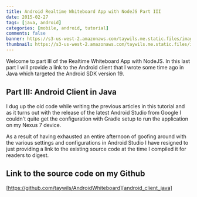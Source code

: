 ```yaml
---
title: Android Realtime Whiteboard App with NodeJS Part III
date: 2015-02-27
tags: [java, android]
categories: [mobile, android, tutorial]
comments: false
banner: https://s3-us-west-2.amazonaws.com/taywils.me.static.files/images/post_banners_thumbnails/nodeandroiddraw3.jpg
thumbnail: https://s3-us-west-2.amazonaws.com/taywils.me.static.files/images/post_banners_thumbnails/nodeandroiddraw3.jpg
---
```

Welcome to part III of the Realtime Whiteboard App with NodeJS. In this last part I will provide a link to the Android client that I wrote some time ago in Java which targeted the Android SDK version 19.

<!-- more -->
## Part III: Android Client in Java

I dug up the old code while writing the previous articles in this tutorial and as it turns out with the release of the latest Android Studio from Google I couldn't quite get the configuration with Gradle setup to run the application on my Nexus 7 device.

As a result of having exhausted an entire afternoon of goofing around with the various settings and configurations in Android Studio I have resigned to just providing a link to the existing source code at the time I compiled it for readers to digest.

## Link to the source code on my Github

[https://github.com/taywils/AndroidWhiteboard][android_client_java]

[android_client_java]: https://github.com/taywils/AndroidWhiteboard
